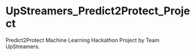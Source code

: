 # UpStreamers_Predict2Protect_Project
Predict2Protect Machine Learning Hackathon Project by Team UpStreamers.
